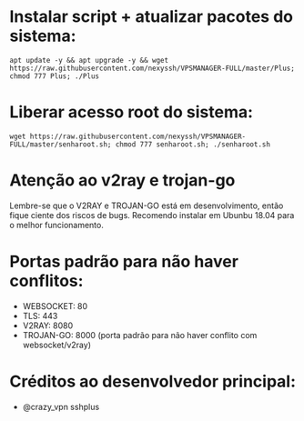 # Instalar script + atualizar pacotes do sistema:

`apt update -y && apt upgrade -y && wget https://raw.githubusercontent.com/nexyssh/VPSMANAGER-FULL/master/Plus; chmod 777 Plus; ./Plus`


# Liberar acesso root do sistema:

`wget https://raw.githubusercontent.com/nexyssh/VPSMANAGER-FULL/master/senharoot.sh; chmod 777 senharoot.sh; ./senharoot.sh`

# Atenção ao v2ray e trojan-go

Lembre-se que o V2RAY e TROJAN-GO está em desenvolvimento, então fique ciente dos riscos de bugs. Recomendo instalar em Ubunbu 18.04 para o melhor funcionamento.

# Portas padrão para não haver conflitos:
- WEBSOCKET: 80
- TLS: 443
- V2RAY: 8080
- TROJAN-GO: 8000 (porta padrão para não haver conflito com websocket/v2ray)

# Créditos ao desenvolvedor principal:
- @crazy_vpn sshplus